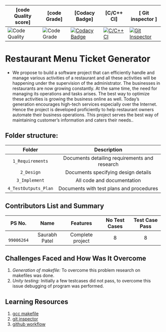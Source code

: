 

|[code Quality score]|[code Grade] | [Codacy Badge] | [C/C++ CI] | [ Git inspector ] |
|------|-----|------|------|----------|
|![Code Quality](https://www.code-inspector.com/project/27898/score/svg) | ![Code Grade](https://www.code-inspector.com/project/27898/status/svg)| [![Codacy Badge](https://app.codacy.com/project/badge/Grade/24855cab8f164952a0e0fb3f5076e760)](https://www.codacy.com/gh/saurabhpatel7/Stepin_Ticket-Reservation-System/dashboard?utm_source=github.com&amp;utm_medium=referral&amp;utm_content=saurabhpatel7/Stepin_Ticket-Reservation-System&amp;utm_campaign=Badge_Grade) | [![C/C++ CI](https://github.com/saurabhpatel7/Stepin_Ticket-Reservation-System/actions/workflows/C-build.yml/badge.svg)](https://github.com/saurabhpatel7/Stepin_Ticket-Reservation-System/actions/workflows/C-build.yml) | [![Git Inspector](https://github.com/saurabhpatel7/Stepin_Ticket-Reservation-System/actions/workflows/gitinspector.yml/badge.svg)](https://github.com/saurabhpatel7/Stepin_Ticket-Reservation-System/actions/workflows/gitinspector.yml) |



# Restaurant Menu Ticket Generator
- We propose to build a software project that can efficiently handle and manage various activities of a restaurant and all these activities will be happening under the supervision of the administrator. The businesses in restaurants are now growing constantly. At the same time, the need for managing its operations and tasks arises. The best way to optimize these activities is growing the business online as well. Today’s generation encourages high-tech services especially over the Internet. Hence the project is developed proficiently to help restaurant owners automate their business operations. This project serves the best way of maintaining customer’s information and caters their needs..

## Folder structure:

| Folder | Description |
| :---: | :---: |
| `1_Requirements` | Documents detailing requirements and research |
| `2_Design` | Documents specifying design details |
| `3_Implement` | All code and documentation |
| `4_TestOutputs_Plan` | Documents with test plans and procedures |

## Contributors List and Summary

|PS No. |  Name   |    Features    |No Test Cases|Test Case Pass|
|:---:|:---:|:---:|:---:|:---:|
|` 99006264` | Saurabh Patel  | Complete project   | 8   | 8     |


## Challenges Faced and How Was It Overcome

1. *Generation of makefile:* To overcome this problem research on makefiles was done.
2. *Unity testing:* Initially a few testcases did not pass, to overcome this issue debugging of program was performed.

## Learning Resources
1. [gcc makefile](https://www3.ntu.edu.sg/home/ehchua/programming/cpp/gcc_make.html#zz-2.1)
2. [git inspector](https://github.com/ejwa/gitinspector.git)
3. [github workflow](https://docs.github.com/en/actions/learn-github-action)
